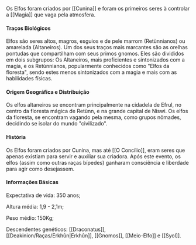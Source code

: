 Os Elfos foram criados por [[Cunina]] e foram os primeiros seres à controlar a [[Magia]] que vaga pela atmosfera.
#### Traços Biológicos
Elfos são seres altos, magros, esguios e de pele marrom (Retùnnianos) ou amarelada (Altaneiros). Um dos seus traços mais marcantes são as orelhas pontudas que compartilham com seus primos gnomos. Eles são divididos em dois subgrupos: Os Altaneiros, mais proficientes e sintonizados com a magia, e os Retùnnianos, popularmente conhecidos como "Elfos da floresta", sendo estes menos sintonizados com a magia e mais com as habilidades físicas.
#### Origem Geográfica e Distribuição
Os elfos altaneiros se encontram principalmente na cidadela de Efrul, no centro da floresta mágica de Retùnn, e na grande capital de Niswi. Os elfos da floresta, se encontram vagando pela mesma, como grupos nômades, decidindo se isolar do mundo "civilizado".
#### História
Os Elfos foram criados por Cunina, mas até [[O Concílio]], eram seres que apenas existiam para servir e auxiliar sua criadora. Após este evento, os elfos (assim como outras raças bípedes) ganharam consciência e liberdade para agir como desejassem.
#### Informações Básicas
Expectativa de vida: 350 anos;

Altura média: 1,9 - 2,1m;

Peso médio: 150Kg;

Descendentes genéticos: [[Draconatus]], [[Deakinion/Raças/Erkhûn|Erkhûn]], [[Gnomos]], [[Meio-Elfo]] e [[Syol]].